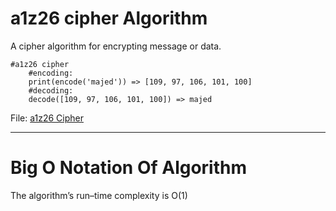 # a1z26 cipher Algorithm
A cipher algorithm for encrypting message or data.<br>
````
#a1z26 cipher
    #encoding:
    print(encode('majed')) => [109, 97, 106, 101, 100]
    #decoding:
    decode([109, 97, 106, 101, 100]) => majed
````
File: [a1z26 Cipher](./a1z26_cipher.py)

---
# Big O Notation Of Algorithm
The algorithm’s run–time complexity is O(1)